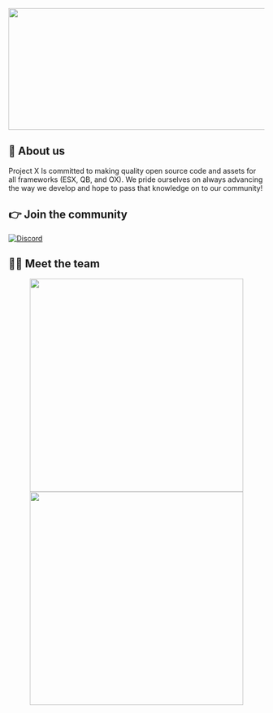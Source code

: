 <p align="center">
  <img width="612" height="240" src="https://i.imgur.com/0tuIAqC.jpeg">
</p>

## 👋 About us
Project X Is committed to making quality open source code and assets for all frameworks (ESX, QB, and OX). We pride ourselves on always advancing the way we develop and hope to pass that knowledge on to our community!


## 👉 Join the community
[![Discord](https://img.shields.io/badge/Discord-%237289DA.svg?style=for-the-badge&logo=discord&logoColor=white)](https://discord.gg/ezU9f2nWAs)

## 👨‍💻 Meet the team
<p align="center">
 <a href=https://github.com/trclassic92><img width="420" src=https://github-readme-stats.vercel.app/api?username=trclassic92&count_private=true&show_icons=true&title_color=dc143c&text_color=ffffff&icon_color=dc143c&hide_border=true&bg_color=282a36&layout=compact&hide_title=false&hide_rank=false><a>
 <a href=https://github.com/Jakerssss><img width="420" src=https://github-readme-stats.vercel.app/api?username=Jakerssss&count_private=true&show_icons=true&title_color=dc143c&text_color=ffffff&icon_color=dc143c&hide_border=true&bg_color=282a36&layout=compact&hide_title=false&hide_rank=false><a>
</p>
